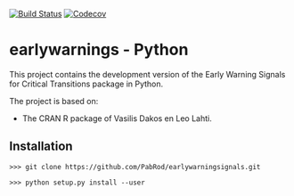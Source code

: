 [![Build Status](https://api.travis-ci.org/gossips/earlywarningsignals.svg?branch=master)](https://travis-ci.org/gossips/earlywarningsignals)
[![Codecov](https://codecov.io/gh/gossips/earlywarningsignals/graph/badge.svg)](https://codecov.io/gh/gossips/earlywarningsignals)

# earlywarnings - Python

This project contains the development version of the Early Warning Signals for Critical Transitions package in Python.

The project is based on:
* The CRAN R package of Vasilis Dakos en Leo Lahti.

## Installation

```
>>> git clone https://github.com/PabRod/earlywarningsignals.git

>>> python setup.py install --user
```
